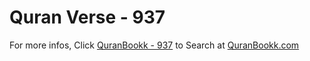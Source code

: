 # Quran Verse - 937 

For more infos, Click [QuranBookk - 937](https://www.quranbookk.com/quran/search?q=937) to Search at [QuranBookk.com](http://quranbookk.com/)